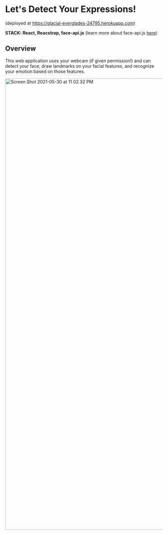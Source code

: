 # Let's Detect Your Expressions!
(deployed at https://glacial-everglades-24795.herokuapp.com)

**STACK: React, Reacstrap, face-api.js**
(learn more about face-api.js [here](https://github.com/justadudewhohacks/face-api.js/))

## Overview
<p>This web application uses your webcam (if given permission!) and can detect your face, draw landmarks on your facial features, and recognize your emotion based on those features.</p>
<img width="1440" alt="Screen Shot 2021-05-30 at 11 02 32 PM" src="https://user-images.githubusercontent.com/64567338/120133961-1f0d7780-c19b-11eb-9f2f-3be89016dd5b.png">





